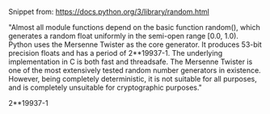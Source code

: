 Snippet from: https://docs.python.org/3/library/random.html

"Almost all module functions depend on the basic function random(), which generates a random float uniformly in the semi-open range [0.0, 1.0). Python uses the Mersenne Twister as the core generator. It produces 53-bit precision floats and has a period of 2**19937-1. The underlying implementation in C is both fast and threadsafe. The Mersenne Twister is one of the most extensively tested random number generators in existence. However, being completely deterministic, it is not suitable for all purposes, and is completely unsuitable for cryptographic purposes."

2**19937-1